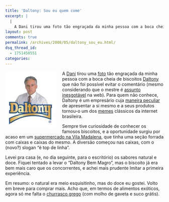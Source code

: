 ```yaml
---
title: 'Daltony: Sou eu quem come'
excerpt: |
  |
    A Dani tirou uma foto tão engraçada da minha pessoa com a boca cheia de biscoitos Daltony que não foi possível evitar o comentário (mesmo considerando que o mestre é assunto inesgotável na web). Para quem não conhece, Daltony é...
layout: post
comments: true
permalink: /archives/2008/05/daltony_sou_eu.html/
dsq_thread_id:
  - 1751450551
categories:
---
```

<span class="mt-enclosure mt-enclosure-image"><img title="Daltony: sou eu quem faz" src="/archives/img/daltony.jpg" width="161" height="180" class="mt-image-left" style="float: left; margin: 0 20px 20px 0;" /></span>A [Dani][1] tirou uma [foto][2] tão engraçada da minha pessoa com a boca cheia de biscoitos [Daltony][3] que não foi possível evitar o comentário (mesmo considerando que o mestre é [assunto inesgotável][4] na web). Para quem não conhece, Daltony é um empresário cuja [maneira peculiar][5] de apresentar a si mesmo e a seus produtos tornou-o um dos [memes][6] clássicos da internet brasileira.

Sempre tive curiosidade de conhecer os famosos biscoitos, e a oportunidade surgiu por acaso em um [supermercado na Vila Madalena][7], que tinha uma seção forrada com caixas e caixas do mesmo. A diversão começou nas caixas, com o (novo?) slogan &#8220;é top de linha&#8221;.

Levei pra casa (e, no dia seguinte, para o escritório) os sabores natural e doce. Fiquei tentado a levar o &#8220;Daltony Bem Magro&#8221;, mas o biscoito já era bem mais caro que os concorrentes, e achei mais prudente lmitar a primeira experiência.

Em resumo: o natural era meio esquisitinho, mas do doce eu gostei. Volto em breve para comprar mais. Acho que, em termos de alimentos exóticos, agora só me falta o [churrasco grego][8] (com molho de gaveta e suco grátis).

 [1]: http://read.danivalentin.net/
 [2]: http://www.flickr.com/photos/danivalentin/2469035709/
 [3]: http://www.daltony.com.br/siteantigo/
 [4]: http://www.google.com.br/search?q=daltony
 [5]: http://gardenal.org/marcadiabo/materias18.htm
 [6]: http://en.wikipedia.org/wiki/Internet_meme
 [7]: http://www.mambo.com.br/NovoSite/loja.php?cod=3
 [8]: http://desciclo.pedia.ws/wiki/Churrasco_Grego

